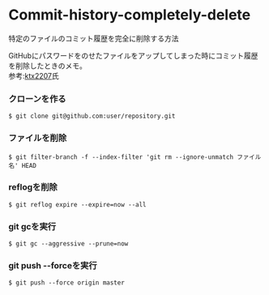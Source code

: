 # Commit-history-completely-delete
特定のファイルのコミット履歴を完全に削除する方法  

GitHubにパスワードをのせたファイルをアップしてしまった時にコミット履歴を削除したときのメモ。  
参考:[ktx2207](https://gist.github.com/ktx2207/3167fa69531bdd6b44f1)氏  
### クローンを作る
```
$ git clone git@github.com:user/repository.git
```
### ファイルを削除
```
$ git filter-branch -f --index-filter 'git rm --ignore-unmatch ファイル名' HEAD
```
### reflogを削除
```
$ git reflog expire --expire=now --all
```
### git gcを実行
```
$ git gc --aggressive --prune=now
```
### git push --forceを実行
```
$ git push --force origin master
```
